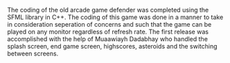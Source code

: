 The coding of the old arcade game defender was completed using the SFML library in C++. 
The coding of this game was done in a manner to take in consideration seperation of concerns and such that the game can be played on any monitor regardless of refresh rate. 
The first release was accomplished with the help of Muaawiayh Dadabhay who handled the splash screen, end game screen, highscores, asteroids and the switching between screens. 
